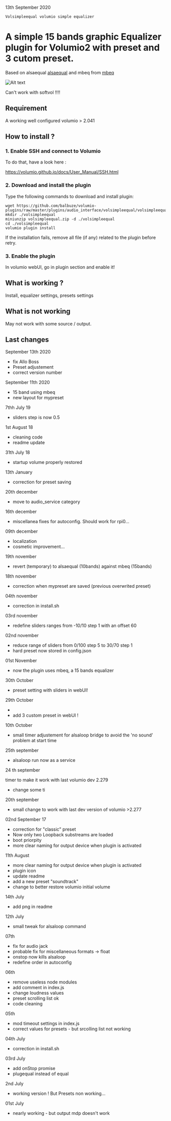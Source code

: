 13th September 2020


	Volsimpleequal volumio simple equalizer

# A simple 15 bands graphic Equalizer plugin for Volumio2 with preset and 3 cutom preset.


Based on alsaequal [alsaequal](https://github.com/raedwulf/alsaequal)
and mbeq from [mbeq](https://github.com/swh/ladspa)

![Alt text](volsimpleequal.png?raw=true "Equalizer")


Can't work with softvol !!!!

## Requirement

 A working well configured volumio > 2.041

## How to install ?

### 1. Enable SSH and connect to Volumio

To do that, have a look here :

https://volumio.github.io/docs/User_Manual/SSH.html

### 2. Download and install the plugin

Type the following commands to download and install plugin:

```
wget https://github.com/balbuze/volumio-plugins/raw/master/plugins/audio_interface/volsimpleequal/volsimpleequal.zip
mkdir ./volsimpleequal
miniunzip volsimpleequal.zip -d ./volsimpleequal
cd ./volsimpleequal
volumio plugin install
```
If the installation fails, remove all file (if any) related to the plugin before retry.

### 3. Enable the plugin

In volumio webUI, go in plugin section and enable it!
## What is working ?

 Install, equalizer settings, presets settings

## What is not working

 May not work with some source / output.


## Last changes

September 13th 2020

- fix Allo Boss
- Preset adjustement
- correct version number

September 11th 2020

- 15 band using mbeq
- new layout for mypreset

7thh July 19

- sliders step is now 0.5

1st August 18

- cleaning code
- readme update

31th July 18

- startup volume properly restored

13th January

- correction for preset saving

20th december

- move to audio_service category

16th december
- miscellanea fixes for autoconfig. Should work for rpi0...

09th december

- localization
- cosmetic improvement...

19th november

- revert (temporary) to alsaequal (10bands) against mbeq (15bands)

18th november

- correction when mypreset are saved (previous overwrited preset)

04th november

- correction in install.sh

03rd november

- redefine sliders ranges from -10/10 step 1 with an offset 60

02nd november

- reduce range of sliders from 0/100 step 5 to 30/70 step 1
- hard preset now stored in config.json

01st November

- now the plugin uses mbeq, a 15 bands equalizer

30th October

- preset setting with sliders in webUI!

29th October

-
- add 3 custom preset in webUI !

10th October

- small timer adjustement for alsaloop bridge to avoid the 'no sound' problem at start time

25th september

- alsaloop run now as a service

24 th september

timer to make it work with last volumio dev 2.279

- change some ti

20th september

- small change to work with last dev version of volumio >2.277

02nd September 17

- correction for "classic" preset
- Now only two Loopback substreams are loaded
- boot priorpity
- more clear naming for output device when plugin is activated

11th August

- more clear naming for output device when plugin is activated
- plugin icon
- update readme
- add a new preset "soundtrack"
- change to better restore volumio initial volume

14th July

- add png in readme

12th July
- small tweak for alsaloop command

07th
- fix for audio jack
- probable fix for miscellaneous formats -> float
- onstop now kills alsaloop
- redefine order in autoconfig

06th
- remove useless node modules
- add comment in index.js
- change loudness values
- preset  scrolling list ok
- code cleaning

05th
- mod timeout settings in index.js
- correct values for presets - but srcolling list not working

04th July
- correction in install.sh

03rd July
- add onStop promise
- plugequal instead of equal

2nd July
- working version ! But Presets non working...

01st July
- nearly working - but output mdp doesn't work
